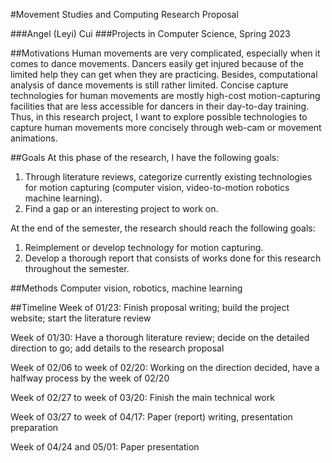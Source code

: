 #Movement Studies and Computing Research Proposal

###Angel (Leyi) Cui
###Projects in Computer Science, Spring 2023

##Motivations
Human movements are very complicated, especially when it comes to dance movements. Dancers easily get injured because of the limited help they can get when they are practicing. Besides, computational analysis of dance movements is still rather limited. Concise capture technologies for human movements are mostly high-cost motion-capturing facilities that are less accessible for dancers in their day-to-day training. Thus, in this research project, I want to explore possible technologies to capture human movements more concisely through web-cam or movement animations.

##Goals
At this phase of the research, I have the following goals:

1. Through literature reviews, categorize currently existing technologies for motion capturing (computer vision, video-to-motion robotics machine learning).
2. Find a gap or an interesting project to work on.

At the end of the semester, the research should reach the following goals:

1. Reimplement or develop technology for motion capturing.
2. Develop a thorough report that consists of works done for this research throughout the semester.


##Methods
Computer vision, robotics, machine learning

##Timeline
Week of 01/23: Finish proposal writing; build the project website; start the literature review

Week of 01/30: Have a thorough literature review; decide on the detailed direction to go; add details to the research proposal

Week of 02/06 to week of 02/20: Working on the direction decided, have a halfway process by the week of 02/20

Week of 02/27 to week of 03/20: Finish the main technical work 

Week of 03/27 to week of 04/17: Paper (report) writing, presentation preparation

Week of 04/24 and 05/01: Paper presentation